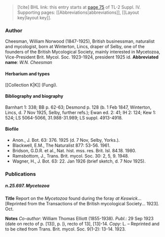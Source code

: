 > [!cite] BHL link: this entry starts at [page 75](https://www.biodiversitylibrary.org/page/33265752) of TL-2 Suppl. IV.
> Supporting pages: [[Abbreviations|abbreviations]], [[Layout key|layout key]].

### Author

Cheesman, William Norwood (1847-1925), British businessman, naturalist and mycologist, born at Winterton, Lincs, draper of Selby, one of the founders of the British Mycological Society, mainly interested in Mycetozoa, Vice-President Brit. Mycol. Soc. 1923-1924, president 1925 id. 
**Abbreviated name**: *W.N. Cheesman*

#### Herbarium and types

[[Collection K|K]] (Fungi).

#### Bibliography and biography

Barnhart 1: 338; BB p. 62-63; Desmond p. 128 (b. 1 Feb 1847, Winterton, Lincs, d. 7 Nov 1925, Selby, further refs.); Ewan ed. 2: 41; IH 2: 124; Kew 1: 524; LS 5064-5066, 31.988-31.989; LS suppl. 4913-4918.

#### Biofile

- Anon., J. Bot. 63: 376. 1925 (d. 7 Nov, Selby, Yorks.).
- Blackwell, E.M., The Naturalist 877: 53-56. 1961.
- Bridson, G.D.R. et al., Nat. hist. mss. res. Brit. Isl. 84.18. 1980.
- Ramsbottom, J., Trans. Brit. mycol. Soc. 30: 2, 5, 9. 1948.
- Wagner, H., J. Bot. 63: 22. Jan 1926 (brief sketch, d. 7 Nov 1925).

### Publications

##### n.25.697. Mycetozoa

**Title**
Report on the *Mycetozoa* found during the foray *at Keswick*... \[Reprinted from the Transactions of the British mycological Society... 1923\]. Oct.

**Notes**
*Co-author*: William Thomas Elliott (1855-1938).
*Publ*.: 29 Sep 1923 (date on recto of p. \[13\]), p. \[i, recto of 13\], \[13\]-14. *Copy*: L. – Reprinted and to be cited from Trans. Brit. mycol. Soc. 9(1-2): 13-14. 1923.

